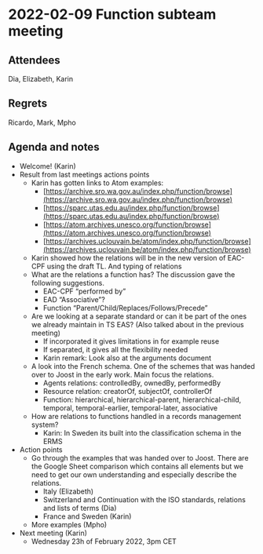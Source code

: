 # 2022-02-09 Function subteam meeting


## Attendees

Dia, Elizabeth, Karin


## Regrets

Ricardo, Mark, Mpho


## Agenda and notes



* Welcome! (Karin)
* Result from last meetings actions points
    * Karin has gotten links to Atom examples:
        * [https://archive.sro.wa.gov.au/index.php/function/browse](https://archive.sro.wa.gov.au/index.php/function/browse)
        * [https://sparc.utas.edu.au/index.php/function/browse](https://sparc.utas.edu.au/index.php/function/browse) 
        * [https://atom.archives.unesco.org/function/browse](https://atom.archives.unesco.org/function/browse)
        * [https://archives.uclouvain.be/atom/index.php/function/browse](https://archives.uclouvain.be/atom/index.php/function/browse) 
    * Karin showed how the relations will be in the new version of EAC-CPF using the draft TL. And typing of relations  
    * What are the relations a function has? The discussion gave the following suggestions.
        * EAC-CPF “performed by”
        * EAD “Associative”?
        * Function “Parent/Child/Replaces/Follows/Precede”
    * Are we looking at a separate standard or can it be part of the ones we already maintain in TS EAS? (Also talked about in the previous meeting)
        * If incorporated it gives limitations in for example reuse
        * If separated, it gives all the flexibility needed
        * Karin remark: Look also at the arguments document
    * A look into the French schema. One of the schemes that was handed over to Joost in the early work. Main focus the relations.
        * Agents relations: controlledBy, ownedBy, performedBy
        * Resource relation: creatorOf, subjectOf, controllerOf
        * Function: hierarchical, hierarchical-parent, hierarchical-child, temporal, temporal-earlier, temporal-later, associative
    * How are relations to functions handled in a records management system?	
        * Karin: In Sweden its built into the classification schema in the ERMS
* Action points
    * Go through the examples that was handed over to Joost. There are the Google Sheet comparison which contains all elements but we need to get our own understanding and especially describe the relations.
        * Italy (Elizabeth)
        * Switzerland and Continuation with the ISO standards, relations and lists of terms (Dia)
        * France and Sweden (Karin)
    * More examples (Mpho)
* Next meeting (Karin)
    * Wednesday 23h of February 2022, 3pm CET
